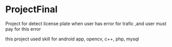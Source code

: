 # ProjectFinal
Project for detect license plate when user has error for trafic ,and user must pay for this error

this project used skill for android app, opencv, c++, php, mysql
